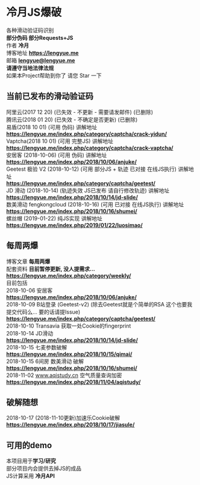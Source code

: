 # 冷月JS爆破 
各种滑动验证码识别  
**部分伪码 部分Requests+JS**  
作者 **冷月**  
博客地址 **https://lengyue.me**  
邮箱 **lengyue@lengyue.me**  
**请遵守当地法律法规**  
如果本Project帮助到你了 请您 Star 一下  

## 当前已发布的滑动验证码
阿里云(2017 12 20) (已失效 - 不更新 - 需要请发邮件)  (已删除)  
腾讯云(2018 01 20) (已失效 - 不确定是否更新)  (已删除)  
易盾(2018 10 01) (可用 伪码)  讲解地址  
  **https://lengyue.me/index.php/category/captcha/crack-yidun/**  
Vaptcha(2018 10 01) (可用 完整JS)  讲解地址  
  **https://lengyue.me/index.php/category/captcha/crack-vaptcha/**  
安居客 (2018-10-06) (可用 伪码) 讲解地址  
**https://lengyue.me/index.php/2018/10/06/anjuke/**  
Geetest 极验 V2 (2018-10-12) (可用 部分JS + 轨迹 已对接 在线JS执行) 讲解地址  
**https://lengyue.me/index.php/category/captcha/geetest/**  
JD 滑动 (2018-10-14) (轨迹失效 JS已发布 请自行修改轨迹) 讲解地址  
**https://lengyue.me/index.php/2018/10/14/jd-slide/**  
数美滑动 fengkongcloud (2018-10-16) (可用 已对接 在线JS执行) 讲解地址  
**https://lengyue.me/index.php/2018/10/16/shumei/**  
螺丝帽 (2019-01-22) 纯JS实现 讲解地址  
**https://lengyue.me/index.php/2019/01/22/luosimao/**  

## 每周两爆
博客文章 **每周两爆**  
配套资料 **目前暂停更新, 没人提需求...**  
**https://lengyue.me/index.php/category/weekly/**  
目前包括  
2018-10-06 安居客  
**https://lengyue.me/index.php/2018/10/06/anjuke/**  
2018-10-09 B站登录 (Geetest-v2) (除去Geetest就是个简单的RSA 这个也要我提交代码么... 要的话请提Issue)  
**https://lengyue.me/index.php/category/captcha/geetest/**  
2018-10-10 Transavia 获取一处Cookie的fingerprint  
2018-10-14 JD滑动  
**https://lengyue.me/index.php/2018/10/14/jd-slide/**  
2018-10-15 七麦参数破解  
**https://lengyue.me/index.php/2018/10/15/qimai/**  
2018-10-15 6间房 数美滑动 破解  
**https://lengyue.me/index.php/2018/10/16/shumei/**  
2018-11-02  www.aqistudy.cn 空气质量查询加密  
**https://lengyue.me/index.php/2018/11/04/aqistudy/**  
## 破解随想
2018-10-17 (2018-11-10更新)加速乐Cookie破解  
**https://lengyue.me/index.php/2018/10/17/jiasule/**  
## 可用的demo
本项目用于**学习/研究**    
部分项目内会提供去掉JS的成品  
JS计算采用 **冷月API**  


